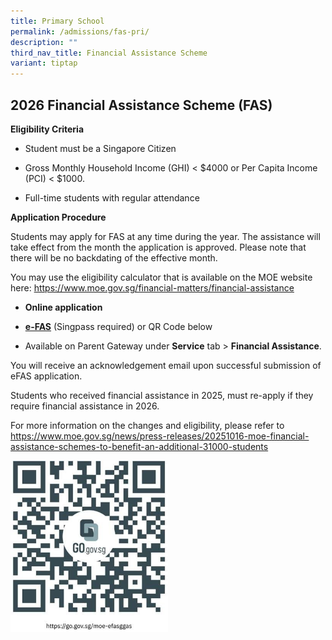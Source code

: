 ```yaml
---
title: Primary School
permalink: /admissions/fas-pri/
description: ""
third_nav_title: Financial Assistance Scheme
variant: tiptap
---
```

<h2>2026 Financial Assistance Scheme (FAS)</h2>
<p><strong>Eligibility Criteria</strong>
</p>
<ul data-tight="true" class="tight">
<li>
<p>Student must be a Singapore Citizen</p>
</li>
<li>
<p>Gross Monthly Household Income (GHI) &lt; $4000&nbsp;or&nbsp;Per Capita
Income (PCI) &lt; $1000.</p>
</li>
<li>
<p>Full-time students with regular attendance</p>
</li>
</ul>
<p><strong>Application Procedure</strong>
</p>
<p>Students may apply for FAS at any time during the year. The assistance
will take effect from the month the application is approved. Please note
that there will be no backdating of the effective month.</p>
<p>You may use the eligibility calculator that is available on the MOE website
here: <a href="https://www.moe.gov.sg/financial-matters/financial-assistance" rel="noopener noreferrer nofollow" target="_blank">https://www.moe.gov.sg/financial-matters/financial-assistance</a>
</p>
<ul>
<li>
<p><strong>Online application</strong>
</p>
</li>
<li>
<p><strong><a href="https://form.gov.sg/68b7e92465cd36be287889c6" rel="noopener noreferrer nofollow" target="_blank">e-FAS</a></strong>&nbsp;(Singpass
required) or QR Code below</p>
</li>
<li>
<p>Available on Parent Gateway under&nbsp;<strong>Service</strong>&nbsp;tab
&gt;&nbsp;<strong>Financial Assistance</strong>.</p>
</li>
</ul>
<p>You will receive an acknowledgement email upon successful submission of
eFAS application.</p>
<p>Students who received financial assistance in 2025, must re-apply if they
require financial assistance in 2026.</p>
<p>For more information on the changes and eligibility, please refer to&nbsp;
<a href="https://www.moe.gov.sg/news/press-releases/20251016-moe-financial-assistance-schemes-to-benefit-an-additional-31000-students" rel="noopener noreferrer nofollow" target="_blank">https://www.moe.gov.sg/news/press-releases/20251016-moe-financial-assistance-schemes-to-benefit-an-additional-31000-students</a>
</p>
<div class="isomer-image-wrapper">
<img style="width: 50%;" height="auto" width="100%" alt="" src="/images/moe_efasggas.jpg">
</div>
<p></p>